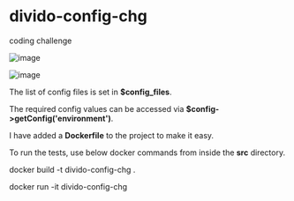 # divido-config-chg
coding challenge

![image](https://user-images.githubusercontent.com/39347702/154834367-1289eb32-e6cb-463d-8fea-915761582ecf.png)

![image](https://user-images.githubusercontent.com/39347702/154834682-3c5b9ed9-d427-4078-a5a1-6b1c57cb7a7d.png)

The list of config files is set in **$config_files**. 

The required config values can be accessed via **$config->getConfig('environment')**.

I have added a **Dockerfile** to the project to make it easy.

To run the tests, use below docker commands from inside the **src** directory.

docker build -t divido-config-chg .

docker run -it divido-config-chg
